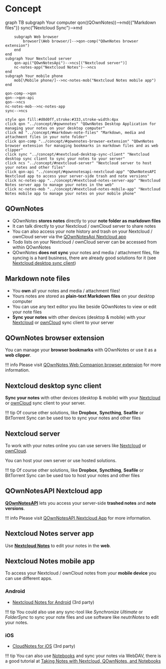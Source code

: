 # Concept

<div class="mermaid">
graph TB
    subgraph Your computer
        qon((QOwnNotes))-->md{{"Markdown files"}}
        sync("Nextcloud Sync")-->md

        subgraph Web browser
            browser[\Web browser/]-->qon-comp("QOwnNotes browser extension")
        end
    end
    subgraph Your Nextcloud server
        qon-api("QOwnNotesApi")-->ncs[("Nextcloud server")]
        nc-notes-app("Nextcloud Notes")-->ncs
    end
    subgraph Your mobile phone
        mob[\Mobile phone/]-->nc-notes-mob("Nextcloud Notes mobile app")
    end

    qon-comp-->qon
    qon-->qon-api
    qon-->ncs
    nc-notes-mob-->nc-notes-app
    sync-->ncs

    style qon fill:#d0d0ff,stroke:#333,stroke-width:4px
    click qon "../concept/#qownnotes" "QOwnNotes Desktop Application for managing your notes on your desktop computer"
    click md "../concept/#markdown-note-files" "Markdown, media and attachment files in your note folder"
    click qon-comp "../concept/#qownnotes-browser-extension" "QOwnNotes browser extension for managing bookmarks in markdown files and as web clipper"
    click sync "../concept/#nextcloud-desktop-sync-client" "Nextcloud desktop sync client to sync your notes to your server"
    click ncs "../concept/#nextcloud-server" "Nextcloud server to host your notes and other files"
    click qon-api "../concept/#qownnotesapi-nextcloud-app" "QOwnNotesAPI Nextcloud app to access your server-side trash and note versions"
    click nc-notes-app "../concept/#nextcloud-notes-server-app" "Nextcloud Notes server app to manage your notes in the web"
    click nc-notes-mob "../concept/#nextcloud-notes-mobile-app" "Nextcloud Notes mobile app to manage your notes on your mobile phone"
</div>

## QOwnNotes

- QOwnNotes **stores notes** directly to your **note folder as markdown files**
- It can talk directly to your Nextcloud / ownCloud server to share notes
- You can also access your note history and trash on your Nextcloud / ownCloud server
  via the [QOwnNotesApi Nextcloud app](#qownnotesapi-nextcloud-app)
- Todo lists on your Nextcloud / ownCloud server can be accessed from within QOwnNotes
- QOwnNotes **does not sync** your notes and media / attachment files, file syncing
  is a hard business, there are already good solutions for it
  (see [Nextcloud desktop sync client](#nextcloud-desktop-sync-client))


## Markdown note files

- You **own** all your notes and media / attachment files!
- Yours notes are stored as **plain-text Markdown files** on your desktop computer
- You can use any text editor you like beside QOwnNotes to view or edit your note files
- **Sync your notes** with other devices (desktop & mobile) with your [Nextcloud](https://nextcloud.com/)
  or [ownCloud](https://owncloud.org/) sync client to your server


## QOwnNotes browser extension

You can manage your **browser bookmarks** with QOwnNotes or use it as a **web clipper**.

!!! info
    Please visit [QOwnNotes Web Companion browser extension](browser-extension.md) for more information.


## Nextcloud desktop sync client

**Sync your notes** with other devices (desktop & mobile) with your [Nextcloud](https://nextcloud.com/)
or [ownCloud](https://owncloud.org/) sync client to your server.

!!! tip
    Of course other solutions, like **Dropbox**, **Syncthing**, **Seafile** or BitTorrent Sync can be used
    too to sync your notes and other files


## Nextcloud server

To work with your notes online you can use servers like [Nextcloud](https://nextcloud.com/)
or [ownCloud](https://owncloud.org/).

You can host your own server or use hosted solutions.

!!! tip
    Of course other solutions, like **Dropbox**, **Syncthing**, **Seafile** or BitTorrent Sync can be used
    too to host your notes and other files


## QOwnNotesAPI Nextcloud app

[**QOwnNotesAPI**](https://github.com/pbek/qownnotesapi) lets you access your
server-side **trashed notes** and **note versions**.

!!! info
    Please visit [QOwnNotesAPI Nextcloud App](qownnotesapi.md) for more information.


## Nextcloud Notes server app

Use [**Nextcloud Notes**](https://github.com/nextcloud/notes) to edit your notes in the **web**.


## Nextcloud Notes mobile app

To access your Nextcloud / ownCloud notes from your **mobile device** you can use different apps.

### Android

- [Nextcloud Notes for Android](https://play.google.com/store/apps/details?id=it.niedermann.owncloud.notes) (3rd party)

!!! tip
    You could also use any sync-tool like *Synchronize Ultimate* or *FolderSync* to sync your note files
    and use software like *neutriNotes* to edit your notes.

### iOS

- [CloudNotes for iOS](https://itunes.apple.com/de/app/cloudnotes-owncloud-notes/id813973264?mt=8) (3rd party)

!!! tip
    You can also use [Notebooks](https://itunes.apple.com/us/app/notebooks-write-and-organize/id780438662)
    and sync your notes via WebDAV, there is a good tutorial at [Taking Notes with Nextcloud, QOwnNotes, and Notebooks](https://lifemeetscode.com/blog/taking-notes-with-nextcloud-qownnotes-and-notebooks)
